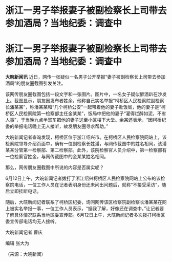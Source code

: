 # 浙江一男子举报妻子被副检察长上司带去参加酒局？当地纪委：调查中

# 浙江一男子举报妻子被副检察长上司带去参加酒局？当地纪委：调查中

**大皖新闻讯** 近日，网传一张疑似一名男子公开举报“妻子被副检察长上司带去参加酒局”的朋友圈截图引发关注。

该网传朋友圈截图包括一段文字和一张图片。图片中，一名女子疑似醉酒趴在沙发上。截图显示，朋友圈发布者姓余，他称自己实名举报“柯桥区人民检察院副检察长潘某某”，称潘某某和“几个柯桥公安”一起带着他的妻子赴饭局，他的妻子是“柯桥区人民检察院第一检察部主任金某某”，饭局中把他的妻子“灌得烂醉如泥，不省人事”，于当晚九点半驾车把他的妻子送至小区楼下大堂。余某还表示，“因柯桥纪委的举报电话晚上无人接听，故发朋友圈寻求帮助。”

大皖新闻记者查询发现，柯桥区位于浙江绍兴市。在柯桥区人民检察院网站上，该检察院领导介绍页面中，确有一位副检察长姓潘，与网传截图中的姓名相同，该潘某某分管第一检察部、第二检察部。此外，该院检察官人员介绍中，第一检察部有一位检察官姓金，与网传截图中的金某某姓名相同。

那么，网传朋友圈截图中所说的内容是否属实呢？

6月12日上午，大皖新闻记者拨打了浙江绍兴柯桥区人民检察院网站上公布的该检察院电话，一位工作人员在记者表明身份还未问出问题后，就称“不接受采访”，随后立即挂断电话。

随后，大皖新闻记者联系了柯桥区纪委，询问网传该区检察院副检察长潘某某在网上被实名举报一事，一位工作人员表示，“据我了解，好像还在调查中。”让记者要了解具体情况联系当地区委宣传部。6月12日上午，大皖新闻记者多次拨打柯桥区委宣传部电话均无人接听。

大皖新闻记者 曹庆

编辑 张大为

（来源：大皖新闻）

